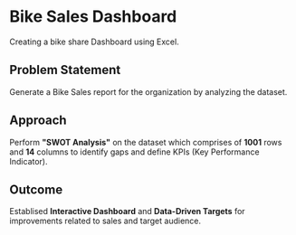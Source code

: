 # Bike Sales Dashboard
Creating a bike share Dashboard using Excel.

## Problem Statement 
Generate a Bike Sales report for the organization by analyzing the dataset.

## Approach 
Perform **"SWOT Analysis"** on the dataset which comprises of **1001** rows and **14** columns to identify gaps and define KPIs (Key Performance Indicator).

## Outcome
Establised **Interactive Dashboard** and **Data-Driven Targets** for improvements related to sales and target audience.

